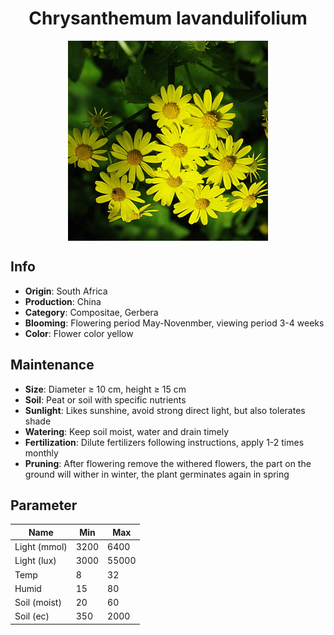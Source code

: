 <h1 align='center'>Chrysanthemum lavandulifolium</h1>
<p align="center">
    <img 
        align='center'
        width='320'
        src="../images/chrysanthemum lavandulifolium.png" 
        alt='Chrysanthemum lavandulifolium' />
</p>

## Info

 - **Origin**: South Africa
 - **Production**: China
 - **Category**: Compositae, Gerbera
 - **Blooming**: Flowering period May-Novenmber, viewing period 3-4 weeks
 - **Color**: Flower color yellow

## Maintenance

 - **Size**: Diameter ≥ 10 cm, height ≥ 15 cm
 - **Soil**: Peat or soil with specific nutrients
 - **Sunlight**: Likes sunshine, avoid strong direct light, but also tolerates shade
 - **Watering**: Keep soil moist, water and drain timely
 - **Fertilization**: Dilute fertilizers following instructions, apply 1-2 times monthly
 - **Pruning**: After flowering remove the withered flowers, the part on the ground will wither in winter, the plant germinates again in spring

## Parameter

| Name         | Min  | Max   |
|--------------|------|-------|
| Light (mmol) | 3200 | 6400  |
| Light (lux)  | 3000 | 55000 |
| Temp         | 8    | 32    |
| Humid        | 15   | 80    |
| Soil (moist) | 20   | 60    |
| Soil (ec)    | 350  | 2000  |